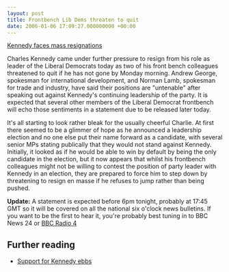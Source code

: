 ```yaml
---
layout: post
title: Frontbench Lib Dems threaten to quit
date: 2006-01-06 17:09:27.000000000 +00:00
---
```


[Kennedy faces mass resignations](http://news.bbc.co.uk/1/hi/uk_politics/4587076.stm)

Charles Kennedy came under further pressure to resign from his role as leader of the Liberal Democrats today as two of his front bench colleagues threatened to quit if he has not gone by Monday morning. Andrew George, spokesman for international development, and Norman Lamb, spokesman for trade and industry, have said their positions are "untenable" after speaking out against Kennedy's continuing leadership of the party. It is expected that several other members of the Liberal Democrat frontbench will echo those sentiments in a statement due to be released later today.

It's all starting to look rather bleak for the usually cheerful Charlie. At first there seemed to be a glimmer of hope as he announced a leadership election and no one else put their name forward as a candidate, with several senior MPs stating publically that they would not stand against Kennedy. Initially, it looked as if he would be able to win by default by being the only candidate in the election, but it now appears that whilst his frontbench colleagues might not be willing to contest the position of party leader with Kennedy in an election, they are prepared to force him to step down by threatening to resign en masse if he refuses to jump rather than being pushed.

**Update:** A statement is expected before 6pm tonight, probably at 17:45 GMT so it will be covered on all the national six o'clock news bulletins. If you want to be the first to hear it, you're probably best tuning in to BBC News 24 or [BBC Radio 4](http://www.bbc.co.uk/radio4/)

## Further reading

 * [Support for Kennedy ebbs](http://www.theguardian.com/politics/2006/jan/06/liberaldemocrats.charleskennedy)
